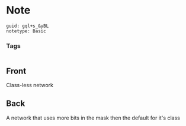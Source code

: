 # Note
```
guid: gql+s_&yBL
notetype: Basic
```

### Tags
```
```

## Front
Class-less network

## Back
A network that uses more bits in the mask then the default for it's class
